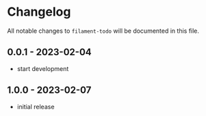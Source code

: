 # Changelog

All notable changes to `filament-todo` will be documented in this file.

## 0.0.1 - 2023-02-04

- start development

## 1.0.0 - 2023-02-07

- initial release
